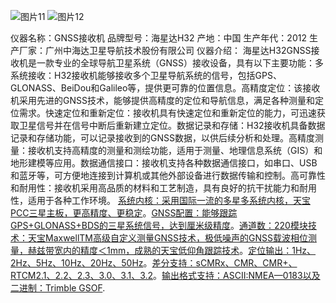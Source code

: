 ![图片11](https://github.com/user-attachments/assets/f5514d86-5dee-4e2f-a16a-ce825c26b8fe)
![图片12](https://github.com/user-attachments/assets/0853d638-104a-4d45-b96f-858703754d5b)

仪器名称：GNSS接收机
品牌型号：海星达H32
产地：中国
生产年代：2012
生产厂家：广州中海达卫星导航技术股份有限公司
仪器介绍：
      海星达H32GNSS接收机是一款专业的全球导航卫星系统（GNSS）接收设备，具有以下主要功能：多系统接收：H32接收机能够接收多个卫星导航系统的信号，包括GPS、GLONASS、BeiDou和Galileo等，提供更可靠的位置信息。高精度定位：该接收机采用先进的GNSS技术，能够提供高精度的定位和导航信息，满足各种测量和定位需求。快速定位和重新定位：接收机具有快速定位和重新定位的能力，可迅速获取卫星信号并在信号中断后重新建立定位。数据记录和存储：H32接收机具备数据记录和存储功能，可以记录接收到的GNSS数据，以供后续分析和处理。高精度测量：接收机支持高精度的测量和测绘功能，适用于测量、地理信息系统（GIS）和地形建模等应用。数据通信接口：接收机支持各种数据通信接口，如串口、USB和蓝牙等，可方便地连接到计算机或其他外部设备进行数据传输和控制。高可靠性和耐用性：接收机采用高品质的材料和工艺制造，具有良好的抗干扰能力和耐用性，适用于各种工作环境。
     [系统内核：采用国际一流的多星多系统内核，天宝PCC三星主板，更高精度、更稳定](https://www.snyccl.com/h-pd-134.html)。[GNSS配置：能够跟踪GPS+GLONASS+BDS的三星系统信号，达到厘米级精度](https://www.snyccl.com/h-pd-134.html)。[通道数：220](https://www.snyccl.com/h-pd-134.html)[模块技术：天宝MaxwellTM高级自定义测量GNSS技术，极低噪声的GNSS载波相位测量，赫兹带宽内的精度＜1mm，成熟的天宝低仰角跟踪技术](https://www.snyccl.com/h-pd-134.html)。[定位输出：1Hz、2Hz、5Hz、10Hz、20Hz、50Hz](https://www.snyccl.com/h-pd-134.html)。[差分支持：sCMRx、CMR、CMR+、RTCM2.1、2.2、2.3、3.0、3.1、3.2](https://www.snyccl.com/h-pd-134.html)。[输出格式支持：ASCII:NMEA—0183以及二进制：Trimble GSOF](https://www.snyccl.com/h-pd-134.html).